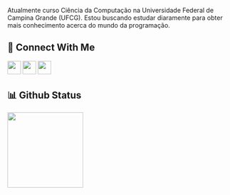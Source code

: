 Atualmente curso Ciência da Computação na Universidade Federal de Campina Grande (UFCG). Estou buscando estudar diaramente para obter mais conhecimento acerca do mundo da programação.

## 👥 Connect With Me
<p>
<a href="https://www.linkedin.com/in/ronaldd-matias-761055171/"><img src="https://img.shields.io/badge/linkedin-%230077B5.svg?style=for-the-badge&logo=linkedin&logoColor=white" style="margin-bottom: 4px;" height="30px" target="_blank"></a>
<a href="https://www.instagram.com/ronalddmatias/?hl=pt-br"><img src="https://img.shields.io/badge/Instagram-%23E4405F.svg?style=for-the-badge&logo=Instagram&logoColor=white" style="margin-bottom: 4px;" height="30px" target="_blank"></a>
<a href = "mailto:ronaldd.feliph1@gmail.com"><img src="https://img.shields.io/badge/-Gmail-%23333?style=for-the-badge&logo=gmail&logoColor=white" height="30px" target="_blank"></a>
</p>

## 📊 Github Status

<div >
  <a href="https://github.com/RonalddMatias">
  <img height="170em" align="left" src="https://github-readme-stats.vercel.app/api/top-langs/?username=RonalddMatias&layout=compact&langs_count=7&theme=dark"/>
</div>
